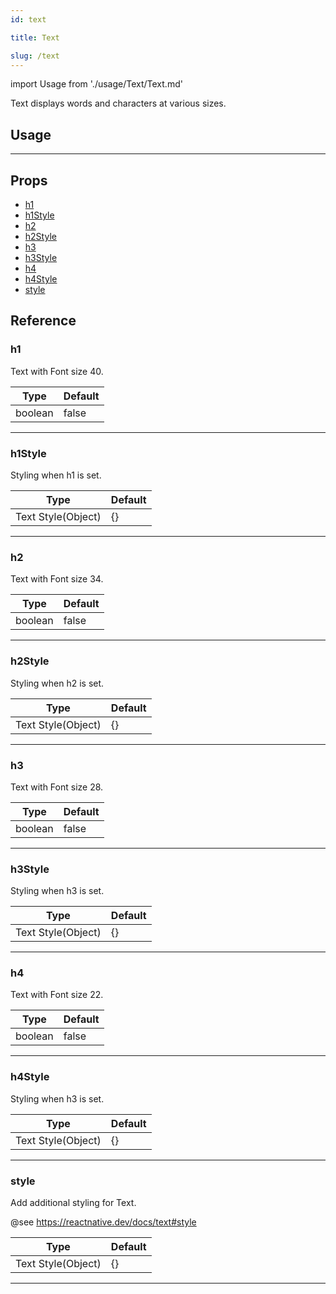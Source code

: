 ```yaml
---
id: text

title: Text

slug: /text
---
```


import Usage from './usage/Text/Text.md'

Text displays words and characters at various sizes.

## Usage

<Usage />

---

## Props

- [h1](#h1)
- [h1Style](#h1Style)
- [h2](#h2)
- [h2Style](#h2Style)
- [h3](#h3)
- [h3Style](#h3Style)
- [h4](#h4)
- [h4Style](#h4Style)
- [style](#style)

## Reference

### h1

Text with Font size 40.

| Type    | Default |
| ------- | ------- |
| boolean | false   |

---

### h1Style

Styling when h1 is set.

| Type               | Default |
| ------------------ | ------- |
| Text Style(Object) | {}      |

---

### h2

Text with Font size 34.

| Type    | Default |
| ------- | ------- |
| boolean | false   |

---

### h2Style

Styling when h2 is set.

| Type               | Default |
| ------------------ | ------- |
| Text Style(Object) | {}      |

---

### h3

Text with Font size 28.

| Type    | Default |
| ------- | ------- |
| boolean | false   |

---

### h3Style

Styling when h3 is set.

| Type               | Default |
| ------------------ | ------- |
| Text Style(Object) | {}      |

---

### h4

Text with Font size 22.

| Type    | Default |
| ------- | ------- |
| boolean | false   |

---

### h4Style

Styling when h3 is set.

| Type               | Default |
| ------------------ | ------- |
| Text Style(Object) | {}      |

---

### style

Add additional styling for Text.

@see https://reactnative.dev/docs/text#style

| Type               | Default |
| ------------------ | ------- |
| Text Style(Object) | {}      |

---
